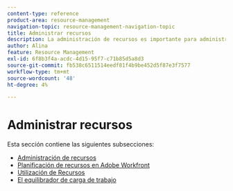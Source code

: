 ```yaml
---
content-type: reference
product-area: resource-management
navigation-topic: resource-management-navigation-topic
title: Administrar recursos
description: La administración de recursos es importante para administrar adecuadamente su trabajo y la disponibilidad de las previsiones. Aprenda a planificar y programar sus recursos para trabajar en los siguientes artículos.
author: Alina
feature: Resource Management
exl-id: 6f8b3f4a-acdc-4d15-95f7-c71b85d5a8d3
source-git-commit: fb538c6511514eedf81f4b9be452d5f87e3f7577
workflow-type: tm+mt
source-wordcount: '48'
ht-degree: 4%

---
```


# Administrar recursos

Esta sección contiene las siguientes subsecciones:

* [Administración de recursos](../resource-mgmt/resource-mgmt-overview/resource-management-overview.md)
* [Planificación de recursos en Adobe Workfront](../resource-mgmt/resource-planning/resource-planning-overview.md)
* [Utilización de Recursos](../resource-mgmt/resource-utilization/resource-utilization.md)
* [El equilibrador de carga de trabajo](../resource-mgmt/workload-balancer/workload-balancer.md)
